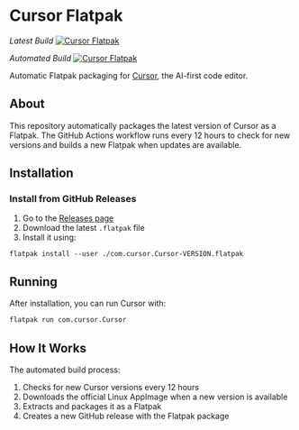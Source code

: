 # Cursor Flatpak

*Latest Build*
[![Cursor Flatpak](https://github.com/t128n/cursor-flatpak/actions/workflows/flatpak.yml/badge.svg)](https://github.com/t128n/cursor-flatpak/actions/workflows/flatpak.yml)

*Automated Build*
[![Cursor Flatpak](https://github.com/t128n/cursor-flatpak/actions/workflows/flatpak.yml/badge.svg?event=schedule)](https://github.com/t128n/cursor-flatpak/actions/workflows/flatpak.yml)

Automatic Flatpak packaging for [Cursor](https://cursor.com/), the AI-first code editor.

## About

This repository automatically packages the latest version of Cursor as a Flatpak. The GitHub Actions workflow runs every 12 hours to check for new versions and builds a new Flatpak when updates are available.

## Installation

### Install from GitHub Releases

1. Go to the [Releases page](https://github.com/t128n/cursor-flatpak/releases)
2. Download the latest `.flatpak` file
3. Install it using:

```
flatpak install --user ./com.cursor.Cursor-VERSION.flatpak
```

## Running

After installation, you can run Cursor with:

```bash
flatpak run com.cursor.Cursor
```

## How It Works

The automated build process:
1. Checks for new Cursor versions every 12 hours
2. Downloads the official Linux AppImage when a new version is available
3. Extracts and packages it as a Flatpak
4. Creates a new GitHub release with the Flatpak package